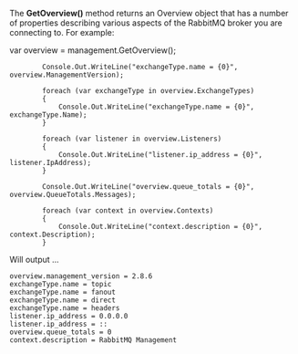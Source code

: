 The **GetOverview()** method returns an Overview object that has a number of properties describing various aspects of the RabbitMQ broker you are connecting to. For example:

   var overview = management.GetOverview();

            Console.Out.WriteLine("exchangeType.name = {0}", overview.ManagementVersion);

            foreach (var exchangeType in overview.ExchangeTypes)
            {
                Console.Out.WriteLine("exchangeType.name = {0}", exchangeType.Name);
            }

            foreach (var listener in overview.Listeners)
            {
                Console.Out.WriteLine("listener.ip_address = {0}", listener.IpAddress);
            }

            Console.Out.WriteLine("overview.queue_totals = {0}", overview.QueueTotals.Messages);

            foreach (var context in overview.Contexts)
            {
                Console.Out.WriteLine("context.description = {0}", context.Description);
            }

Will output ...

    overview.management_version = 2.8.6
    exchangeType.name = topic
    exchangeType.name = fanout
    exchangeType.name = direct
    exchangeType.name = headers
    listener.ip_address = 0.0.0.0
    listener.ip_address = ::
    overview.queue_totals = 0
    context.description = RabbitMQ Management